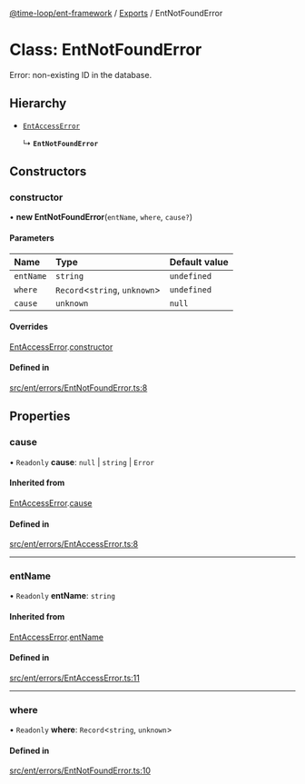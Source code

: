 [@time-loop/ent-framework](../README.md) / [Exports](../modules.md) / EntNotFoundError

# Class: EntNotFoundError

Error: non-existing ID in the database.

## Hierarchy

- [`EntAccessError`](EntAccessError.md)

  ↳ **`EntNotFoundError`**

## Constructors

### constructor

• **new EntNotFoundError**(`entName`, `where`, `cause?`)

#### Parameters

| Name | Type | Default value |
| :------ | :------ | :------ |
| `entName` | `string` | `undefined` |
| `where` | `Record`<`string`, `unknown`\> | `undefined` |
| `cause` | `unknown` | `null` |

#### Overrides

[EntAccessError](EntAccessError.md).[constructor](EntAccessError.md#constructor)

#### Defined in

[src/ent/errors/EntNotFoundError.ts:8](https://github.com/clickup/ent-framework/blob/master/src/ent/errors/EntNotFoundError.ts#L8)

## Properties

### cause

• `Readonly` **cause**: ``null`` \| `string` \| `Error`

#### Inherited from

[EntAccessError](EntAccessError.md).[cause](EntAccessError.md#cause)

#### Defined in

[src/ent/errors/EntAccessError.ts:8](https://github.com/clickup/ent-framework/blob/master/src/ent/errors/EntAccessError.ts#L8)

___

### entName

• `Readonly` **entName**: `string`

#### Inherited from

[EntAccessError](EntAccessError.md).[entName](EntAccessError.md#entname)

#### Defined in

[src/ent/errors/EntAccessError.ts:11](https://github.com/clickup/ent-framework/blob/master/src/ent/errors/EntAccessError.ts#L11)

___

### where

• `Readonly` **where**: `Record`<`string`, `unknown`\>

#### Defined in

[src/ent/errors/EntNotFoundError.ts:10](https://github.com/clickup/ent-framework/blob/master/src/ent/errors/EntNotFoundError.ts#L10)
